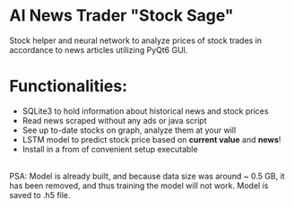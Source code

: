 # AI News Trader "Stock Sage"
Stock helper and neural network to analyze prices of stock trades in accordance to news articles utilizing PyQt6 GUI.
# Functionalities:
* SQLite3 to hold information about historical news and stock prices
* Read news scraped without any ads or java script
* See up to-date stocks on graph, analyze them at your will
* LSTM model to predict stock price based on **current value** and **news**!
* Install in a from of convenient setup executable
<br>
PSA:
Model is already built, and because data size was around ~ 0.5 GB, it has been removed, and thus training the model will not work.
Model is saved to .h5 file.
